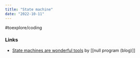 ```yaml
---
title: "State machine"
date: "2022-10-11"
---
```


#toexplore/coding 

### Links
- [State machines are wonderful tools](https://nullprogram.com/blog/2020/12/31/) by [[null program (blog)]]